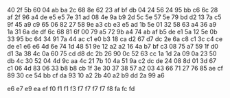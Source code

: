 40
2f  5b
60
04	ab	ba
2c
68  8e
62
23	af	bf	db
04
24	56
24
95	bb	c6
6c
28	af
2f
96  a4	de	e5	e5
7e
31  ad
08
4e  9a	b9
2d
5c  5e
57
5e	79	bd	d2
13
7a  c5
9f
45	a9	c9
65
06  82
27
58	9e	a3	cb	e3	e5
ad
1b	5e
01
32	58	63
a4
36	a9
1a
31	6a	de  df
6c
68  81
6f
00	79	a5
72
9b	a4
74
ab	af	b5	de	e1
5a
12  5e
0b
33	95  bc
64
34  91
7a
44	ac  c1  e0
b3
18	ca
d2
67	d7	dc
2e
6a  c8
c1
3c	c4	ce	de	e1  e6	e6
4d
6e	74
1d
48	51  9e
12
a2	a2
16
4a	b7  bf	c3
08
75  a7
59
1f	d0	d1
3a
38	4c
0a
60	75	cd	d8	dc
2b
26  90
0c
52	63	cc
1a
1d  2a
09
0a	23	50	db
4c
30	52
04
4d	9c	aa
4c
21	7b
10
4a	51	9a	c2	dc	de
24
08  8d
01
3d	67  c1
06
4d	83
06
33	b8	b8	cb
1f
3e	30
37
38	57	a2
03
43  66
71
27	76	85	ae	cf
89
30	ce
54
bb	cf	da
93
10	a2
2b
40	a2  b9	dd
2a
99	a6

e6
e7
e9
ea
ef
f0
f1	f1
f3
f7  f7  f7	f7
f8
fa
fc
fd
